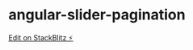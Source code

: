 # angular-slider-pagination

[Edit on StackBlitz ⚡️](https://stackblitz.com/edit/angular-slider-pagination)